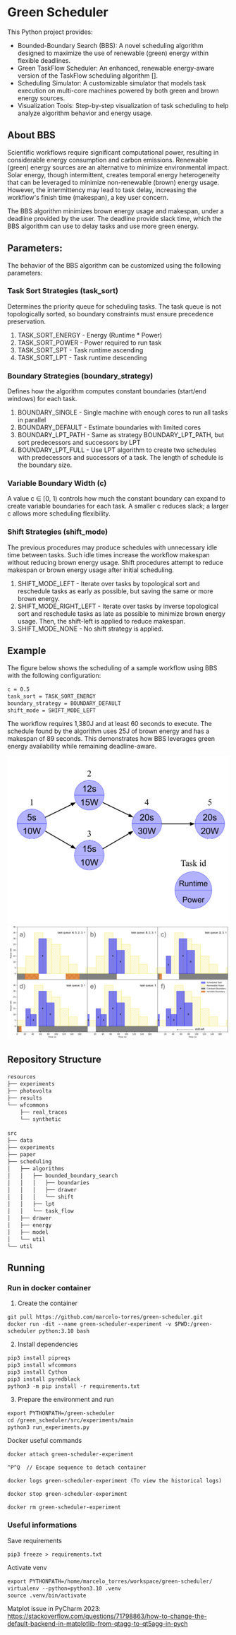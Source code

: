 # Green Scheduler

This Python project provides:
- Bounded-Boundary Search (BBS): A novel scheduling algorithm designed to maximize the use of renewable (green) energy within flexible deadlines.
- Green TaskFlow Scheduler: An enhanced, renewable energy-aware version of the TaskFlow scheduling algorithm [<reference>].
- Scheduling Simulator: A customizable simulator that models task execution on multi-core machines powered by both green and brown energy sources.
- Visualization Tools: Step-by-step visualization of task scheduling to help analyze algorithm behavior and energy usage.

## About BBS
Scientific workflows require significant computational power, resulting in considerable energy consumption and carbon
emissions. Renewable (green) energy sources are an alternative to minimize environmental impact. Solar energy, though 
intermittent, creates temporal energy heterogeneity that can be leveraged to minimize non-renewable (brown) energy 
usage. However, the intermittency may lead to task delay, increasing the workflow's finish time (makespan), 
a key user concern.

The BBS algorithm minimizes brown energy usage and makespan, under a deadline provided by the user. The deadline provide
slack time, which the BBS algorithm can use to delay tasks and use more green energy.

## Parameters:

The behavior of the BBS algorithm can be customized using the following parameters:

### Task Sort Strategies (task_sort)
Determines the priority queue for scheduling tasks. The task queue is not topologically sorted, so boundary constraints 
must ensure precedence preservation.

1) TASK_SORT_ENERGY - Energy (Runtime * Power)
2) TASK_SORT_POWER - Power required to run task
3) TASK_SORT_SPT - Task runtime ascending
4) TASK_SORT_LPT - Task runtime descending

### Boundary Strategies (boundary_strategy)

Defines how the algorithm computes constant boundaries (start/end windows) for each task.

1) BOUNDARY_SINGLE - Single machine with enough cores to run all tasks in parallel
2) BOUNDARY_DEFAULT - Estimate boundaries with limited cores
3) BOUNDARY_LPT_PATH - Same as strategy BOUNDARY_LPT_PATH, but sort predecessors and successors by LPT
4) BOUNDARY_LPT_FULL - Use LPT algorithm to create two schedules with predecessors and successors of a task. The length
of schedule is the boundary size.

### Variable Boundary Width (c)

A value c ∈ [0, 1) controls how much the constant boundary can expand to create variable boundaries for each task. 
A smaller c reduces slack; a larger c allows more scheduling flexibility.

### Shift Strategies (shift_mode)

The previous procedures may produce schedules with unnecessary idle time between tasks. Such idle times increase the 
workflow makespan without reducing brown energy usage. Shift procedures attempt to reduce makespan or brown energy 
usage after initial scheduling.

1) SHIFT_MODE_LEFT - Iterate over tasks by topological sort and reschedule tasks as early as possible, but saving the same 
or more brown energy. 
2) SHIFT_MODE_RIGHT_LEFT - Iterate over tasks by inverse topological sort and reschedule tasks as late as possible to minimize 
brown energy usage. Then, the shift-left is applied to reduce makespan.
3) SHIFT_MODE_NONE - No shift strategy is applied.

## Example

The figure below shows the scheduling of a sample workflow using BBS with the following configuration:
```
c = 0.5  
task_sort = TASK_SORT_ENERGY  
boundary_strategy = BOUNDARY_DEFAULT  
shift_mode = SHIFT_MODE_LEFT  
```

The workflow requires 1,380J and at least 60 seconds to execute. The schedule found by the algorithm uses 25J of 
brown energy and has a makespan of 89 seconds. This demonstrates how BBS leverages green energy availability while
remaining deadline-aware.

![Workflow](resources/figures/workflow.png?raw=true "Workflow")
![BBS Schedule](resources/figures/workflow_scheduling.png?raw=true "BBS Schedule")

## Repository Structure

```
resources
├── experiments
├── photovolta
├── results
└── wfcommons
    ├── real_traces
    └── synthetic

src
├── data
├── experiments
├── paper
├── scheduling
│   ├── algorithms
│   │   ├── bounded_boundary_search
│   │   │   ├── boundaries
│   │   │   ├── drawer
│   │   │   └── shift
│   │   ├── lpt
│   │   └── task_flow
│   ├── drawer
│   ├── energy
│   ├── model
│   └── util
└── util
```

## Running

### Run in docker container

1) Create the container
```shell
git pull https://github.com/marcelo-torres/green-scheduler.git
docker run -dit --name green-scheduler-experiment -v $PWD:/green-scheduler python:3.10 bash
```

2) Install dependencies
```shell
pip3 install pipreqs
pip3 install wfcommons
pip3 install Cython
pip3 install pyredblack
python3 -m pip install -r requirements.txt
```

3) Prepare the environment and run
```shell
export PYTHONPATH=/green-scheduler
cd /green_scheduler/src/experiments/main
python3 run_experiments.py
```

Docker useful commands
```shell
docker attach green-scheduler-experiment
```
```shell
^P^Q  // Escape sequence to detach container
```
```shell
docker logs green-scheduler-experiment (To view the historical logs)
```
```shell 
docker stop green-scheduler-experiment
```
```shell
docker rm green-scheduler-experiment
```


### Useful informations

Save requirements
```shell
pip3 freeze > requirements.txt
```


Activate venv
```shell
export PYTHONPATH=/home/marcelo_torres/workspace/green-scheduler/
virtualenv --python=python3.10 .venv
source .venv/bin/activate
```

Matplot issue in PyCharm 2023:
https://stackoverflow.com/questions/71798863/how-to-change-the-default-backend-in-matplotlib-from-qtagg-to-qt5agg-in-pych


